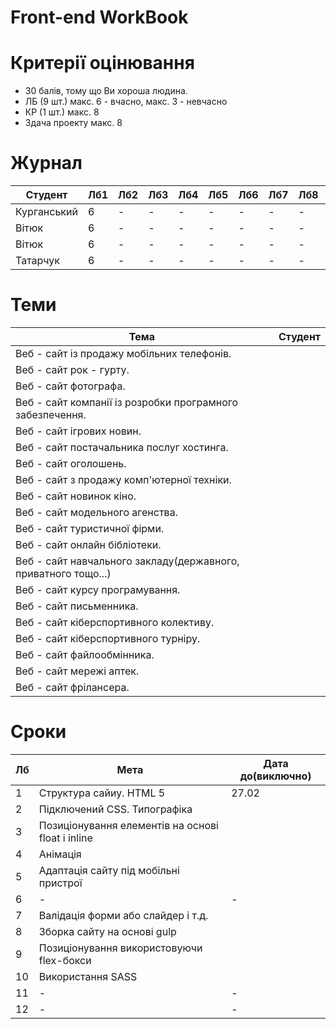 # Front-end WorkBook

# Критерії оцінювання

- 30 балів, тому що Ви хороша людина.
- ЛБ (9 шт.) макс. 6 - вчасно, макс. 3 - невчасно
- КР (1 шт.) макс. 8
- Здача проекту макс. 8

# Журнал

|Студент|Лб1|Лб2|Лб3|Лб4|Лб5|Лб6|Лб7|Лб8|Лб9|КР|ПР|
|-|-|-|-|-|-|-|-|-|-|-|-|
|Курганський|6|-|-|-|-|-|-|-|-|-|-|
|Вітюк|6|-|-|-|-|-|-|-|-|-|-|
|Вітюк|6|-|-|-|-|-|-|-|-|-|-|
|Татарчук|6|-|-|-|-|-|-|-|-|-|-|

# Теми

|Тема|Студент|
|-|-|
|Веб - сайт із продажу мобільних телефонів.||
|Веб - сайт рок - гурту.||
|Веб - сайт фотографа.||
|Веб - сайт компанії із розробки програмного забезпечення.||
|Веб - сайт ігрових новин.||
|Веб - сайт постачальника послуг хостинга.||
|Веб - сайт оголошень.||
|Веб - сайт з продажу комп'ютерної техніки.||
|Веб - сайт новинок кіно.||
|Веб - сайт модельного агенства.||
|Веб - сайт туристичної фірми.||
|Веб - сайт онлайн бібліотеки.||
|Веб - сайт навчального закладу(державного, приватного тощо...)||
|Веб - сайт курсу програмування.||
|Веб - сайт письменника.||
|Веб - сайт кіберспортивного колективу.||
|Веб - сайт кіберспортивного турніру.||
|Веб - сайт файлообмінника.||
|Веб - сайт мережі аптек.||
|Веб - сайт фрілансера.||

# Сроки

|Лб|Мета|Дата до(виключно)|
|-|-|-|
|1|Структура сайиу. HTML 5|27.02|
|2|Підключений CSS. Типографіка||
|3|Позиціонування елементів на основі float і inline||
|4|Анімація||
|5|Адаптація сайту під мобільні пристрої||
|6|-|-|
|7|Валідація форми або слайдер і т.д.||
|8|Зборка сайту на основі gulp||
|9|Позиціонування використовуючи flex-бокси||
|10|Використання SASS||
|11|-|-|
|12|-|-|